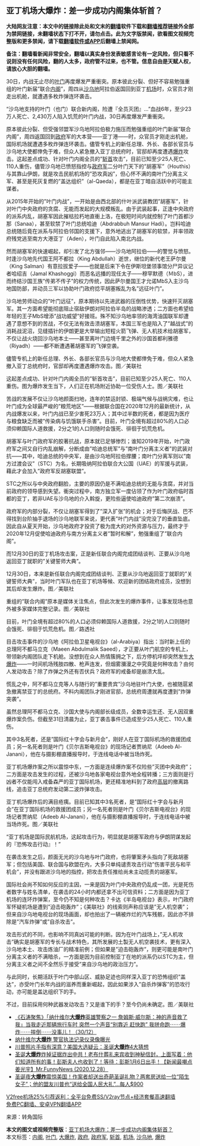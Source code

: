  <h2>亚丁机场大爆炸：差一步成功内阁集体斩首？</h2> <p class="notice"><b>大陆网友注意：本文中的链接除此处和文末的<a href="https://github.com/bannedbook/fanqiang" >翻墙</a>软件下载和<a href="https://github.com/killgcd/justmysocks/blob/master/README.md">翻墙推荐</a>链接外全部为禁网链接，未翻墙状态下打不开，请勿点击。此为文字版禁闻，欲看图文视频完整版和更多禁闻，请下载<a href="https://github.com/bannedbook/fanqiang">翻墙软件或APP</a>后翻墙上禁闻网。</p><p>备注：翻墙看新闻非常安全，翻墙以真实身份发表敏感言论有一定风险，但只看不说则没有任何风险，翻的人太多，政府管不过来，也不管。信息自由是天赋人权，请放心大胆的翻墙。</b></p>  <div class="entry"> <p id="conimg">30日，内战无止尽的<a href="https://www.bannedbook.org/bnews/tag/%e5%8f%b6%e9%97%a8/" class="st_tag internal_tag" rel="tag" title="标签 叶门 下的日志">叶门</a>再度爆发严重衝突。原本彼此分裂、但好不容易勉强重组的叶门新届&#8221;联合<a href="https://www.bannedbook.org/bnews/tag/%E5%86%85%E9%98%81/" class="st_tag internal_tag" rel="tag" title="标签 内阁 下的日志">内阁</a>&#8221;，周四从<a href="https://www.bannedbook.org/bnews/tag/%E6%B2%99%E4%B9%8C%E5%9C%B0/" class="st_tag internal_tag" rel="tag" title="标签 沙乌地 下的日志">沙乌地</a>阿拉伯返国回到亚丁<a href="https://www.bannedbook.org/bnews/tag/%e6%9c%ba%e5%9c%ba/" class="st_tag internal_tag" rel="tag" title="标签 机场 下的日志">机场</a>时，众官员才刚走出机舱，就遭遇多枚炸弹连环袭击。</p> <p>&#8220;沙乌地支持的叶门（也门）联合新内阁，险遭『全员灭团』&#8230;&#8221;血战6年，至少23万人死亡、2,430万人陷入饥荒的叶门内战，30日再度爆发严重衝突。</p> <p>原本彼此分裂、但受强邻盟军沙乌地阿拉伯极力施压而勉强重组的叶门新届&#8221;联合内阁&#8221;，周四返国回到<a href="https://www.bannedbook.org/bnews/tag/%e6%94%bf%e5%ba%9c/" class="st_tag internal_tag" rel="tag" title="标签 政府 下的日志">政府</a>军的大本营——亚丁港——时，众官员才刚走出机舱，国际机场就遭遇多枚炸弹连环袭击。儘管专机上的新任总理、外长、各部长官员与沙乌地大使都倖免于难，但众人紧急撤入亚丁总统府时，官邸却再度遭遇<a href="https://www.bannedbook.org/bnews/tag/%e7%88%86%e7%82%b8/" class="st_tag internal_tag" rel="tag" title="标签 爆炸 下的日志">爆炸</a>攻击。这起差点成功、针对叶门内阁全员的&#8221;<a href="https://www.bannedbook.org/bnews/tag/%E6%96%A9%E9%A6%96/" class="st_tag internal_tag" rel="tag" title="标签 斩首 下的日志">斩首</a>攻击&#8221;，目前已知至少25人死亡、110人重伤，儘管沙乌地已愤怒指控与<a href="https://www.bannedbook.org/bnews/tag/%E6%94%BF%E5%BA%9C%E5%86%9B/" class="st_tag internal_tag" rel="tag" title="标签 政府军 下的日志">政府军</a>二分叶门天下的&#8221;胡塞军&#8221;（Houthis）与其靠山伊朗，就是攻击民航机场的&#8221;恐攻真凶&#8221;，但心怀不满的南叶门分离主义军、甚至是死灰复燃的&#8221;盖达组织&#8221;（al-Qaeda），都是在亚丁暗自活跃中的可能主谋者。</p> <p>从2015年开始的&#8221;叶门内战&#8221;，一开始是由西北部的什叶派武装教团&#8221;胡塞军&#8221;，针对叶门中央政府的贪腐、无能而发起的大规模叛乱。由于武装起事，正逢中央政府的派系内乱，胡塞军因此摧枯拉朽地直衝上洛，在极短时间内就控制了叶门首都沙那（Sanaa），甚至软禁了叶门总统哈迪（Abdrabbuh Mansur Hadi）。岂料哈迪总统随后竟在派系与阿拉伯邻国的支援下，意外地逃出了胡塞军的软禁，并率领政府残党逃至南方大港亚丁（Aden），叶门自此陷入南北内战。</p> <p>然而胡塞军的快速崛起，却引发了北方强邻——沙乌地阿拉伯——的警觉与愤怒。时逢沙乌地先代国王阿不都拉（King Abdullah）逝世，继位的新代老王萨尔曼（King Salman）有意拉拔爱子——也就是后来下令在伊斯坦堡领事馆分尸异议记者哈绍吉（Jamal Khashoggi）而恶名远播的现任太子——穆罕默德（ＭbS），进而终结沙国王族&#8221;传弟不传子&#8221;的权力传统，因此萨尔曼国王才允诺MbS入主沙乌地国防部，并动员三军以协助叶门政府捻平胡塞叛乱为名&#8221;远征叶门&#8221;。</p> <p>沙乌地劳师动众的&#8221;叶门远征&#8221;，原本期待以先进武器的压倒性优势，快速歼灭胡塞军。其一方面希望能彻底阻止宿敌伊朗对阿拉伯半岛的战略渗透；二方面也希望给年轻的王子MbS增添&#8221;战功威望&#8221;好接班。殊不知沙乌地率领的海湾油国联军却遭遇了意想不到的苦战，不仅无法有效击溃胡塞军，本国三军也是陷入了&#8221;越战式&#8221;的消耗战泥沼，见缝插针的伊朗更是大举输出短程火箭飞弹、无人机技术给胡塞军，不仅让战火烧回沙乌地本土——甚至离叶门边境千里之外的沙国首都利雅德（Riyadh）——都不断遭遇著胡塞军的飞弹空袭。</p> <p></p>  <p></p> <p>儘管专机上的新任总理、外长、各部长官员与沙乌地大使都倖免于难，但众人紧急撤入亚丁总统府时，官邸却再度遭遇爆炸攻击。图／美联社</p> <p>这起差点成功、针对叶门内阁全员的&#8221;斩首攻击&#8221;，目前已知至少25人死亡、110人重伤。图为爆炸发生当下，人们正在机场附近协助一位受伤人士。图／美联社</p> <p>苦战的发展不仅让沙乌地颜面扫地，连年的禁运封锁、极端气候与战祸灾难，也让叶门成为全球最严峻的&#8221;粮荒地区&#8221;——根据联合国在2020年12月的最新统计，从内战爆发以来，叶门内战已至少害死23万人；其中过半数的死者，都是因为医疗与粮食缺乏而被&#8221;传染病与饥饿联手杀害&#8221;。目前，叶门全境有超过80%的人口必须仰赖国际人道救援，2分之1的人口则随时会饿死、徘徊于饥荒危机。</p> <p>胡塞军与叶门政府军的胶著抗战，原本就已足够惨烈；谁知2019年开始，叶门政府军之间又自行内乱崩解，分断成由&#8221;哈迪总统军&#8221;与&#8221;南叶门分离主义者&#8221;的武装对抗——其中，哈迪总统的中央军，是由沙乌地阿拉伯撑腰；南叶门分离军则以&#8221;南方过渡会议&#8221;（STC）为名，长期吸纳阿拉伯联合大公国（UAE）的军援与武装，藉此才会加入&#8221;政府军反胡塞联盟&#8221;。</p> <p>STC之所以与中央政府翻脸，主要的原因仍是不满哈迪总统的无能与贪腐，并对当前政府的领导感到失望。衝突过程中，南方独立军一度佔领了作为叶门政府临时首都的亚丁，若非UAE与沙乌地的介入斡旋，更险些逼使哈迪政府&#8221;第二次崩溃&#8221;。</p> <p>政府军的内部分裂，不仅让胡塞军得到了&#8221;深入扩张&#8221;的机会；对于后悔厌战、巴不得找到台阶抽手退场的沙乌地联军来说，更代表&#8221;叶门内战&#8221;没完没了的垂直坠底。因此自从夏天开始，沙乌地政府才投资了极为庞大的对外资源与压力，最终才于2020年12月促使哈迪政府与南方分离主义者&#8221;暂时和解&#8221;，勉强重组了&#8221;联合内阁&#8221;。</p>  <p>而12月30日的亚丁机场攻击案，正是新任联合内阁完成团结谈判、正要从沙乌地返回亚丁就职的&#8221;关键誓师大典&#8221;。</p> <p>12月30日，本来是新任联合内阁完成团结谈判、正要从沙乌地返回亚丁就职的&#8221;关键誓师大典&#8221;，当时叶门军队也在亚丁机场等候、欢迎新的团结政府成员，没想到其后却发生爆炸。图／美联社</p> <p>重组的&#8221;联合内阁&#8221;原本是媒体关注焦点，但此次发生的爆炸事件，让事发现场也意外被多家媒体完整记录。图／美联社</p> <p>目前，叶门全境有超过80%的人口必须仰赖国际人道救援，2分之1的人口则随时会饿死、徘徊于饥荒危机。图／路透社</p> <p>目击攻击事件的沙乌地《阿拉伯卫星电视台》（al-Arabiya）指出：当时新上任的总理阿不都马立克（Maeen Abdulmalik Saeed），才正要从叶门航空的专机上，带领新内阁团队走下机舱。没想到在众人热情簇拥之下，后方停机坪却突然发生<a href="https://www.bannedbook.org/bnews/tag/%e5%a4%a7%e7%88%86%e7%82%b8/" class="st_tag internal_tag" rel="tag" title="标签 大爆炸 下的日志">大爆炸</a>——一时间机场残肢四散、枪声连发，但烟雾瀰漫之中究竟是何种攻击？由何人发动攻击？除了炸弹之外还有否伏兵？政府军的戒备却是崩溃大乱。</p> <p>慌乱之中，阿不都马立克等人与随行的&#8221;重要贵宾&#8221;沙乌地驻叶门大使，也被随扈紧急撤离禁亚丁的总统府。不料内阁团队才刚进官邸，总统府周遭就再度遭到&#8221;炸弹突袭&#8221;。</p> <p>虽然总理阿不都马立克、沙国大使与内阁部长级成员，全数幸运生还、无人因双重爆炸案负伤。但截至31日清晨为止，亚丁袭击事件已造成至少25人死亡、110人重伤。</p>  <p>其中3名死者，还是&#8221;国际红十字会与新月会&#8221;，刚好人在亚丁国际机场的救援团成员；另一名死者则是叶门《贝尔吉斯电视台》的现场记者贾纳尼（Adeeb Al-Janani），他在与摄影棚直播报导时，于连线电话中被当场炸死。</p> <p>亚丁机场爆炸案之所以震惊中东，一方面是连续爆炸案不仅险些&#8221;灭团中央政府&#8221;；二方面是攻击发生的过程，还被沙乌地各家电视台意外地全程转播；三方面则是行凶者不仅能闯入戒备森严的亚丁国际机场，更还精准地料到了政府<span class='wp_keywordlink_affiliate'><a href="https://www.bannedbook.org/bnews/ccpdope/" title="中共高层内幕" target="_blank">高层</a></span>的撤离路线，追击亚丁总统府发动第二波炸弹攻击。</p> <p>亚丁机场爆炸后的满目疮痍。目前已知其中3名死者，是&#8221;国际红十字会与新月会&#8221;在亚丁国际机场的救援团成员；另一名死者则是叶门《贝尔吉斯电视台》的现场记者贾纳尼（Adeeb Al-Janani），他在与摄影棚直播报导时，于连线电话中被当场炸死。图／美联社</p> <p>&#8220;亚丁机场是国际民航机场，这起攻击行为，明显就是胡塞军政府与伊朗阴谋发起的『恐怖攻击行动』！&#8221;</p> <p>在袭击发生之后，颜面无光的沙乌地与叶门政府，也将肇案矛头指向了死敌胡塞军；但包括美国、联合国与欧盟在内，大多只单纯谴责攻击行动&#8221;伤害平民与和平机会&#8221;，并没有跟进沙乌地的指控，把攻击责任推给尚未主动揽责的胡塞军。</p> <p>国际社会尚不知如何反应的主因，一来是因为叶门中央政府仍乱成一团，光是死伤者数字与姓名清单，在袭击的24小时内都还拿不出可信资料；二方面是因为亚丁机场的连环炸弹案，至今仍不知是何种攻击？卡达《半岛电视台》表示，叶门政府军怀疑机场是遭到&#8221;迫击砲轰炸&#8221;；《美联社》的线索则声称应该是&#8221;无人机空袭&#8221;；但来自沙乌地电视台的现场画面，却也拍出了一辆被炸烂的汽车残骸，因此亦不排除是&#8221;汽车炸弹&#8221;或&#8221;自杀攻击&#8221;。</p> <p>攻击形式的不同，也影响不同真凶可能的判断。因为在叶门战场上，&#8221;无人机攻击&#8221;确实是胡塞军的专长与战术特色，其所发展的土製无人机空袭技术，更有深入沙乌地本土、攻击炼油厂的精准前例；但如果是&#8221;迫击砲轰炸&#8221;，则更可能是南叶门分离主义者的不满暗杀，一方面是因为目前控制亚丁在地的派系仍以STC为主，但分离主义者之间不全然乐于接受&#8221;来自沙乌地的政治压力&#8221;。</p>  <p>与此同时，长期活跃于叶门中部山区、威胁足迹也同样深入亚丁的恐怖组织&#8221;盖达&#8221;，亦受叶门长年内战的滋养而重新崛起，因此如果涉入&#8221;自杀炸弹客&#8221;的恐攻行动，亦可能是盖达组织下的手。</p> <p>不过，目前採用何种武器发动攻击？又是谁下的手？至今仍尚未确定。图／美联社</p> <ul class='op-related-articles' title='相关阅读'> <li><a href='https://www.bannedbook.org/bnews/bannedvideo/20201231/1458102.html' target='_blank'>《石涛聚焦》「纳什维尔<b>大爆炸</b>英雄警察之一 詹姆斯·威尔斯：神的声音救了我」当我走近那辆旅行车时 突然一个声音“别靠近 赶快跑” 我拼命跑⋯⋯爆炸⋯⋯摔倒⋯⋯没事儿！（30/12）</a></li> <li><a href='https://www.bannedbook.org/bnews/cnnews/20201230/1457810.html' target='_blank'>纳什维尔<b>大爆炸</b> 警官执法记录仪录像曝光</a></li> <li><a href='https://www.bannedbook.org/bnews/topimagenews/20201229/1457220.html' target='_blank'>川普照片手指有深意？美国大选疑云：圣诞<b>大爆炸</b>4大猜想</a></li> <li><a href='https://www.bannedbook.org/bnews/cbnews/20201229/1456876.html' target='_blank'>圣诞<b>大爆炸</b>炸掉证据炸出中共！老布什葬礼来宾收到神秘信封，上面写着：他们知道所有的事！彭斯夫人也收到了！等待：彭斯1月6日出手！【新闻最嘲点 姜光宇】Mr.FunnyNews (2020.12.28）‬</a></li> <li><a href='https://www.bannedbook.org/bnews/comments/20201228/1456375.html' target='_blank'>圣诞夜<b>大爆炸</b>震惊美国！作案者却送出奇葩圣诞礼物？两套房送给一位“陌生女子”；他的盟友川普也“送给全国人民大礼”…每人$900</a></li> </ul> <p class="texttj"> <a href="https://github.com/bannedbook/fanqiang/wiki/V2ray%E6%9C%BA%E5%9C%BA" target="_blank">V2free机场25%引荐返利：全平台免费SS/V2ray节点+经济套餐高速翻墙</a><br/> <a href="https://github.com/bannedbook/fanqiang/wiki/%E7%A6%81%E9%97%BB%E7%BD%91%E5%AE%89%E5%8D%93%E7%BF%BB%E5%A2%99%E6%96%B0%E9%97%BBAPP" target="_blank">免费PC翻墙、安卓VPN翻墙APP</a></p><p> 来源：转角国际 </p><a name='sharetosocial'></a>       <div><b>本文的图文或视频完整版</b>：<a href='https://www.bannedbook.org/bnews/cnnews/20210101/1458816.html'>亚丁机场大爆炸：差一步成功内阁集体斩首？</a></div>  </div><!--END ENTRY--> <div class="postfooter"> <div>本文标签：<a href="https://www.bannedbook.org/bnews/tag/%E5%86%85%E9%98%81/" rel="tag">内阁</a>, <a href="https://www.bannedbook.org/bnews/tag/%e5%8f%b6%e9%97%a8/" rel="tag">叶门</a>, <a href="https://www.bannedbook.org/bnews/tag/%e5%a4%a7%e7%88%86%e7%82%b8/" rel="tag">大爆炸</a>, <a href="https://www.bannedbook.org/bnews/tag/%e6%94%bf%e5%ba%9c/" rel="tag">政府</a>, <a href="https://www.bannedbook.org/bnews/tag/%E6%94%BF%E5%BA%9C%E5%86%9B/" rel="tag">政府军</a>, <a href="https://www.bannedbook.org/bnews/tag/%E6%96%A9%E9%A6%96/" rel="tag">斩首</a>, <a href="https://www.bannedbook.org/bnews/tag/%e6%9c%ba%e5%9c%ba/" rel="tag">机场</a>, <a href="https://www.bannedbook.org/bnews/tag/%E6%B2%99%E4%B9%8C%E5%9C%B0/" rel="tag">沙乌地</a>, <a href="https://www.bannedbook.org/bnews/tag/%e7%88%86%e7%82%b8/" rel="tag">爆炸</a></div>  </div><!--END POSTFOOTER--> 